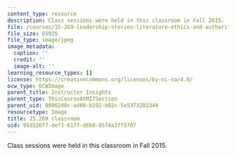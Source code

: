 ```yaml
---
content_type: resource
description: Class sessions were held in this classroom in Fall 2015.
file: /courses/15-269-leadership-stories-literature-ethics-and-authority-fall-2015/95d320f7def1617fd6b00574a37f5707_15-269-classroom.jpg
file_size: 65925
file_type: image/jpeg
image_metadata:
  caption: ''
  credit: ''
  image-alt: ''
learning_resource_types: []
license: https://creativecommons.org/licenses/by-nc-sa/4.0/
ocw_type: OCWImage
parent_title: Instructor Insights
parent_type: ThisCourseAtMITSection
parent_uid: 8006240c-ad08-b192-b82c-5e5373202344
resourcetype: Image
title: 15.269 classroom
uid: 95d320f7-def1-617f-d6b0-0574a37f5707
---
```

Class sessions were held in this classroom in Fall 2015.